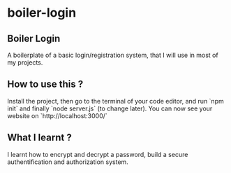 # boiler-login
<h2>Boiler Login</h2>
<p>A boilerplate of a basic login/registration system, that I will use in most of my projects.</p>
<h2>How to use this ?</h2>
<p>Install the project, then go to the terminal of your code editor, and run `npm init` and finally `node server.js` (to change later). You can now see your website on `http://localhost:3000/`</p>
<h2>What I learnt ?</h2>
<p>I learnt how to encrypt and decrypt a password, build a secure authentification and authorization system.</p>
